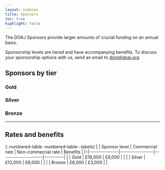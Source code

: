 ```yaml
---
layout: sidenav
title: Sponsors
toc: true
highlight: false
---
```


The DOAJ Sponsors provide larger amounts of crucial funding on an annual basis. 

Sponsorship levels are tiered and have accompanying benefits. To discuss your sponsorship options with us, send an email to [dom@doaj.org](mailto:dom@doaj.org).

## Sponsors by tier

### Gold

### Silver

### Bronze

---

## Rates and benefits

{:.numbered-table .numbered-table--labels}
| | Sponsor level | Commercial rate | Non-commercial rate | Benefits |
|-|---------------|-----------------|---------------------|----------|
| | Gold          | £18,000         | £9,000              |          |
| | Silver        | £12,000         | £6,000              |          |
| | Bronze        | £6,000          | £3,000              |          |
